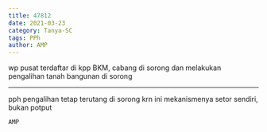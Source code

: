 ```yaml
---
title: 47812
date: 2021-03-23
category: Tanya-SC
tags: PPh
author: AMP
---
```


wp pusat terdaftar di kpp BKM, cabang di sorong dan melakukan pengalihan tanah bangunan di sorong

---

pph pengalihan tetap terutang di sorong krn ini mekanismenya setor sendiri, bukan potput

`AMP`

